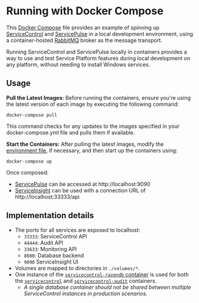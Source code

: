 # Running with Docker Compose

This [Docker Compose](https://docs.docker.com/compose/) file provides an example of spinning up [ServiceControl](https://docs.particular.net/servicecontrol/) and [ServicePulse](https://docs.particular.net/servicepulse/) in a local development environment, using a container-hosted [RabbitMQ](https://docs.particular.net/transports/rabbitmq/) broker as the message transport.

Running ServiceControl and ServicePulse locally in containers provides a way to use and test Service Platform features during local development on any platform, without needing to install Windows services.

## Usage

 **Pull the Latest Images:** Before running the containers, ensure you're using the latest version of each image by executing the following command:
 ```shell
 docker-compose pull
 ```
 This command checks for any updates to the images specified in your docker-compose.yml file and pulls them if available.

**Start the Containers:** After pulling the latest images, modify the [environment file](.env), if necessary, and then start up the containers using:
```shell
docker-compose up
```

Once composed:

* [ServicePulse](https://docs.particular.net/servicepulse/) can be accessed at http://localhost:9090
* [ServiceInsight](https://docs.particular.net/serviceinsight/) can be used with a connection URL of http://localhost:33333/api

## Implementation details

* The ports for all services are exposed to localhost:
  * `33333`: ServiceControl API
  * `44444`: Audit API
  * `33633`: Monitoring API
  * `8080`: Database backend
  * `9090` ServiceInsight UI
* Volumes are mapped to directories in `./volumes/*`.
* One instance of the [`servicecontrol-ravendb` container](https://docs.particular.net/servicecontrol/ravendb/containers) is used for both the [`servicecontrol`](https://docs.particular.net/servicecontrol/servicecontrol-instances/deployment/containers) and [`servicecontrol-audit`](https://docs.particular.net/servicecontrol/audit-instances/deployment/containers) containers.
  * _A single database container should not be shared between multiple ServiceControl instances in production scenarios._
